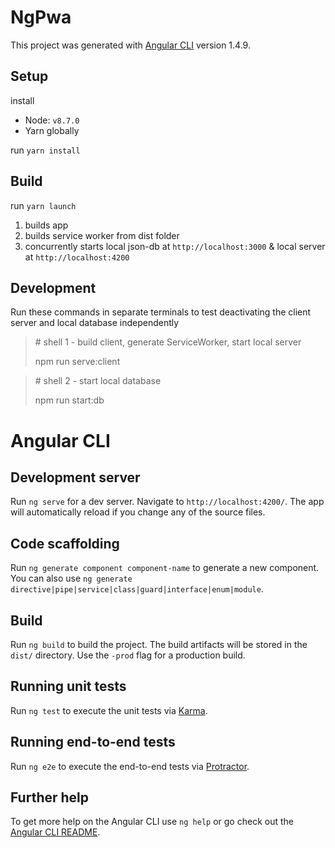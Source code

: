 # NgPwa

This project was generated with [Angular CLI](https://github.com/angular/angular-cli) version 1.4.9.

## Setup

install

- Node: `v8.7.0`
- Yarn globally

run `yarn install`

## Build
run `yarn launch`

1. builds app
1. builds service worker from dist folder
1. concurrently starts local json-db at `http://localhost:3000` & local server at `http://localhost:4200`

## Development

Run these commands in separate terminals to test deactivating the client server and local database independently

> \# shell 1 - build client, generate ServiceWorker, start local server
>
> npm run serve:client

> \# shell 2 - start local database
>
> npm run start:db

# Angular CLI
## Development server

Run `ng serve` for a dev server. Navigate to `http://localhost:4200/`. The app will automatically reload if you change any of the source files.

## Code scaffolding

Run `ng generate component component-name` to generate a new component. You can also use `ng generate directive|pipe|service|class|guard|interface|enum|module`.

## Build

Run `ng build` to build the project. The build artifacts will be stored in the `dist/` directory. Use the `-prod` flag for a production build.

## Running unit tests

Run `ng test` to execute the unit tests via [Karma](https://karma-runner.github.io).

## Running end-to-end tests

Run `ng e2e` to execute the end-to-end tests via [Protractor](http://www.protractortest.org/).

## Further help

To get more help on the Angular CLI use `ng help` or go check out the [Angular CLI README](https://github.com/angular/angular-cli/blob/master/README.md).
